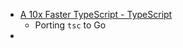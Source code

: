 - [A 10x Faster TypeScript - TypeScript](https://devblogs.microsoft.com/typescript/typescript-native-port/)
	- Porting `tsc` to Go
-